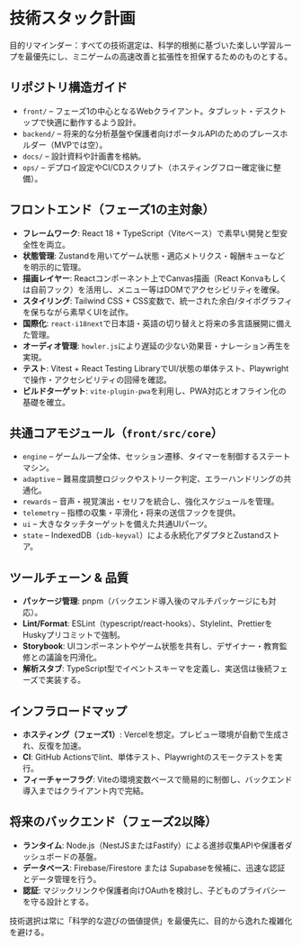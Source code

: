 # 技術スタック計画

目的リマインダー：すべての技術選定は、科学的根拠に基づいた楽しい学習ループを最優先にし、ミニゲームの高速改善と拡張性を担保するためのものとする。

## リポジトリ構造ガイド
- `front/` – フェーズ1の中心となるWebクライアント。タブレット・デスクトップで快適に動作するよう設計。
- `backend/` – 将来的な分析基盤や保護者向けポータルAPIのためのプレースホルダー（MVPでは空）。
- `docs/` – 設計資料や計画書を格納。
- `ops/` – デプロイ設定やCI/CDスクリプト（ホスティングフロー確定後に整備）。

## フロントエンド（フェーズ1の主対象）
- **フレームワーク**: React 18 + TypeScript（Viteベース）で素早い開発と型安全性を両立。
- **状態管理**: Zustandを用いてゲーム状態・適応メトリクス・報酬キューなどを明示的に管理。
- **描画レイヤー**: Reactコンポーネント上でCanvas描画（React Konvaもしくは自前フック）を活用し、メニュー等はDOMでアクセシビリティを確保。
- **スタイリング**: Tailwind CSS + CSS変数で、統一された余白/タイポグラフィを保ちながら素早くUIを試作。
- **国際化**: `react-i18next`で日本語・英語の切り替えと将来の多言語展開に備えた管理。
- **オーディオ管理**: `howler.js`により遅延の少ない効果音・ナレーション再生を実現。
- **テスト**: Vitest + React Testing LibraryでUI/状態の単体テスト、Playwrightで操作・アクセシビリティの回帰を確認。
- **ビルドターゲット**: `vite-plugin-pwa`を利用し、PWA対応とオフライン化の基礎を確立。

## 共通コアモジュール（`front/src/core`）
- `engine` – ゲームループ全体、セッション遷移、タイマーを制御するステートマシン。
- `adaptive` – 難易度調整ロジックやストリーク判定、エラーハンドリングの共通化。
- `rewards` – 音声・視覚演出・セリフを統合し、強化スケジュールを管理。
- `telemetry` – 指標の収集・平滑化・将来の送信フックを提供。
- `ui` – 大きなタッチターゲットを備えた共通UIパーツ。
- `state` – IndexedDB（`idb-keyval`）による永続化アダプタとZustandストア。

## ツールチェーン & 品質
- **パッケージ管理**: pnpm（バックエンド導入後のマルチパッケージにも対応）。
- **Lint/Format**: ESLint（typescript/react-hooks）、Stylelint、PrettierをHuskyプリコミットで強制。
- **Storybook**: UIコンポーネントやゲーム状態を共有し、デザイナー・教育監修との議論を円滑化。
- **解析スタブ**: TypeScript型でイベントスキーマを定義し、実送信は後続フェーズで実装する。

## インフラロードマップ
- **ホスティング（フェーズ1）**: Vercelを想定。プレビュー環境が自動で生成され、反復を加速。
- **CI**: GitHub Actionsでlint、単体テスト、Playwrightのスモークテストを実行。
- **フィーチャーフラグ**: Viteの環境変数ベースで簡易的に制御し、バックエンド導入まではクライアント内で完結。

## 将来のバックエンド（フェーズ2以降）
- **ランタイム**: Node.js（NestJSまたはFastify）による進捗収集APIや保護者ダッシュボードの基盤。
- **データベース**: Firebase/Firestore または Supabaseを候補に、迅速な認証とデータ管理を行う。
- **認証**: マジックリンクや保護者向けOAuthを検討し、子どものプライバシーを守る設計とする。

技術選択は常に「科学的な遊びの価値提供」を最優先に、目的から逸れた複雑化を避ける。

